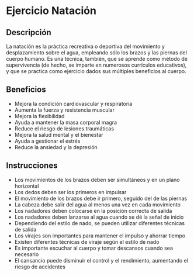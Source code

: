 # Ejercicio Natación

## Descripción

La natación es la práctica recreativa o deportiva del movimiento y desplazamiento sobre el agua, empleando sólo los brazos y las piernas del cuerpo humano. Es una técnica, también, que se aprende como método de supervivencia (de hecho, se imparte en numerosos currículos educativos), y que se practica como ejercicio dados sus múltiples beneficios al cuerpo.

## Beneficios

- Mejora la condición cardiovascular y respiratoria
- Aumenta la fuerza y resistencia muscular
- Mejora la flexibilidad
- Ayuda a mantener la masa corporal magra
- Reduce el riesgo de lesiones traumáticas
- Mejora la salud mental y el bienestar
- Ayuda a gestionar el estrés
- Reduce la ansiedad y la depresión

## Instrucciones

- Los movimientos de los brazos deben ser simultáneos y en un plano horizontal 
- Los dedos deben ser los primeros en impulsar 
- El movimiento de los brazos debe ir primero, seguido del de las piernas 
- La cabeza debe salir del agua al menos una vez en cada movimiento 
- Los nadadores deben colocarse en la posición correcta de salida 
- Los nadadores deben lanzarse al agua cuando se dé la señal de inicio 
- Dependiendo del estilo de nado, se pueden utilizar diferentes técnicas de salida 
- Los virajes son importantes para mantener el impulso y ahorrar tiempo
- Existen diferentes técnicas de viraje según el estilo de nado
- Es importante escuchar al cuerpo y tomar descansos cuando sea necesario
- El cansancio puede disminuir el control y el rendimiento, aumentando el riesgo de accidentes